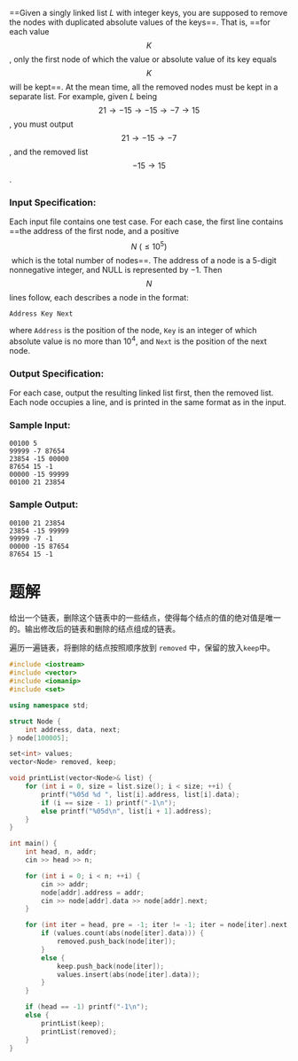 ==Given a singly linked list $L$ with integer keys, you are supposed to remove the nodes with duplicated absolute values of the keys==. That is, ==for each value $$K$$, only the first node of which the value or absolute value of its key equals $$K$$ will be kept==. At the mean time, all the removed nodes must be kept in a separate list. For example, given $L$ being $$21→-15→-15→-7→15$$, you must output $$21→-15→-7$$, and the removed list $$-15→15$$.

### Input Specification:

Each input file contains one test case. For each case, the first line contains ==the address of the first node, and a positive $$N \ (≤10^5)$$ which is the total number of nodes==. The address of a node is a 5-digit nonnegative integer, and NULL is represented by −1.
Then $$N$$ lines follow, each describes a node in the format:


```
Address Key Next
```


where `Address` is the position of the node, `Key` is an integer of which absolute value is no more than $10^4$, and `Next` is the position of the next node.
### Output Specification:

For each case, output the resulting linked list first, then the removed list. Each node occupies a line, and is printed in the same format as in the input.
### Sample Input:

```
00100 5
99999 -7 87654
23854 -15 00000
87654 15 -1
00000 -15 99999
00100 21 23854
```
### Sample Output:

```
00100 21 23854
23854 -15 99999
99999 -7 -1
00000 -15 87654
87654 15 -1
```
# 题解

给出一个链表，删除这个链表中的一些结点，使得每个结点的值的绝对值是唯一的。输出修改后的链表和删除的结点组成的链表。



遍历一遍链表，将删除的结点按照顺序放到 `removed` 中，保留的放入`keep`中。
```cpp
#include <iostream>
#include <vector>
#include <iomanip>
#include <set>

using namespace std;

struct Node {
    int address, data, next;
} node[100005];

set<int> values;
vector<Node> removed, keep;

void printList(vector<Node>& list) {
    for (int i = 0, size = list.size(); i < size; ++i) {
        printf("%05d %d ", list[i].address, list[i].data);
        if (i == size - 1) printf("-1\n");
        else printf("%05d\n", list[i + 1].address);
    }
}

int main() {
    int head, n, addr;
    cin >> head >> n;

    for (int i = 0; i < n; ++i) {
        cin >> addr;
        node[addr].address = addr;
        cin >> node[addr].data >> node[addr].next;
    }

    for (int iter = head, pre = -1; iter != -1; iter = node[iter].next) {
        if (values.count(abs(node[iter].data))) {
            removed.push_back(node[iter]);
        }
        else {
            keep.push_back(node[iter]);
            values.insert(abs(node[iter].data));
        }
    }

    if (head == -1) printf("-1\n");
    else {
        printList(keep);
        printList(removed);
    }
}
```
